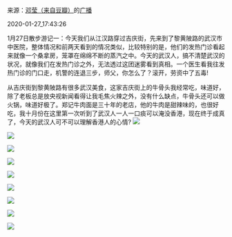 来源：[邓莹（来自豆瓣）](https://www.douban.com/people/1502959/)的[广播](https://www.douban.com/people/1502959/status/2776099073/)


2020-01-27_17:43:26


1月27日散步游记一：今天我们从江汉路穿过吉庆街，先来到了黎黄陂路的武汉市中医院，整体情况和前两天看到的情况类似，比较特别的是，他们的发热门诊看起来就像一个桑拿房，笼罩在绵绵不断的蒸汽之中。今天的武汉人，搞不清楚武汉的状况，就像我们在发热门诊之外，无法透过这团迷雾看到真相。一个医生看我往发热门诊的门口走，机警的连退三步，师父，你怎么了？滚开，劳资中了五毒!

从吉庆街到黎黄陂路有很多武汉美食，这家吉庆街上的牛骨头我经常吃，味道好，除了老板总是放央视新闻看得让我毛焦火辣之外，没有什么缺点，牛骨头还可以做火锅，味道好极了。郑记牛肉面是三十年的老店，他的牛肉是甜辣味的，也很好吃，我十月份在这里第一次听到了武汉人一人一口痰可以淹没香港，现在终于成真了，今天的武汉人可不可以理解香港人的心情?
![](./pic/2020-01-27_17:43:26-邓莹的广播1.jpg)  

![](./pic/2020-01-27_17:43:26-邓莹的广播2.jpg)  

![](./pic/2020-01-27_17:43:26-邓莹的广播3.jpg)  

![](./pic/2020-01-27_17:43:26-邓莹的广播4.jpg)  

![](./pic/2020-01-27_17:43:26-邓莹的广播5.jpg)  

![](./pic/2020-01-27_17:43:26-邓莹的广播6.jpg)  

![](./pic/2020-01-27_17:43:26-邓莹的广播7.jpg)  

![](./pic/2020-01-27_17:43:26-邓莹的广播8.jpg)  

![](./pic/2020-01-27_17:43:26-邓莹的广播9.jpg)  

